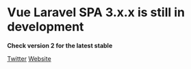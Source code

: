 # Vue Laravel SPA 3.x.x is still in development
**Check version 2 for the latest stable**

[Twitter](https://twitter.com/StanleyMasinde_)
[Website](https://stannlee.github.io)